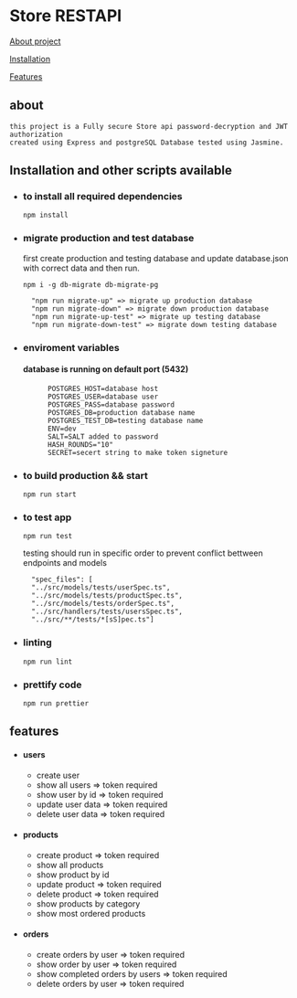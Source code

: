 # Store RESTAPI

[About project](#about)

[Installation](#Installation-and-other-scripts-available)

[Features](#features)

## about

    this project is a Fully secure Store api password-decryption and JWT authorization
    created using Express and postgreSQL Database tested using Jasmine.


## Installation and other scripts available

- ### to install all required dependencies

    `npm install`

- ### migrate production and test database

    first create production and testing database 
    and update database.json with correct data
    and then run.

    `npm i -g db-migrate db-migrate-pg`
    
        "npm run migrate-up" => migrate up production database
        "npm run migrate-down" => migrate down production database
        "npm run migrate-up-test" => migrate up testing database
        "npm run migrate-down-test" => migrate down testing database


- ### enviroment variables

    #### database is running on default port (5432)
            POSTGRES_HOST=database host
            POSTGRES_USER=database user
            POSTGRES_PASS=database password
            POSTGRES_DB=production database name
            POSTGRES_TEST_DB=testing database name
            ENV=dev
            SALT=SALT added to password 
            HASH_ROUNDS="10"
            SECRET=secert string to make token signeture
- ### to build production && start

    `npm run start`

- ### to test app

    `npm run test`

    testing should run in specific order to prevent conflict bettween endpoints and models
  
        "spec_files": [
        "../src/models/tests/userSpec.ts",
        "../src/models/tests/productSpec.ts",
        "../src/models/tests/orderSpec.ts",
        "../src/handlers/tests/usersSpec.ts",
        "../src/**/tests/*[sS]pec.ts"]

- ### linting 

    `npm run lint`

- ### prettify code 

    `npm run prettier`

## features

- #### users 
    - create user
    - show all users => token required
    - show user by id => token required 
    - update user data => token required 
    - delete user data => token required

- #### products
    - create product => token required 
    - show all products 
    - show product by id 
    - update product => token required 
    - delete product => token required 
    - show products by category
    - show most ordered products
- #### orders 
    - create orders by user => token required
    - show order by user => token required 
    - show completed orders by users => token required 
    - delete orders by user => token required 
